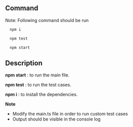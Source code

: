 
## Command

Note: Following command should be run 
```bash
  npm i
```
```bash
  npm test
```
```bash
  npm start
```


## Description

  **npm start** : to run the main file.

  **npm test** : to run the test cases.

  **npm i** : to install the dependencies.

  **Note**

 * Modify the main.ts file in order to run custom test cases
 * Output should be visible in the console log




